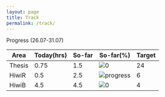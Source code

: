 ```yaml
---
layout: page
title: Track
permalink: /track/
---
```


 Progress (26.07-31.07)

|Area|Today(hrs)|So-far|So-far(%)|Target|
|---|---|---|---|---|
|Thesis|0.75|1.5|![0](https://progress-bar.dev/5/ "progress")|24|
|HiwiR|0.5|2.5| ![](https://progress-bar.dev/45/ "progress")|6|
|HiwiB|4.5|4.5|![0](https://progress-bar.dev/110/ "progress")|4|

